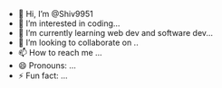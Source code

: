- 👋 Hi, I’m @Shiv9951
- 👀 I’m interested in coding...
- 🌱 I’m currently learning web dev and software dev...
- 💞️ I’m looking to collaborate on ..
- 📫 How to reach me ...
- 😄 Pronouns: ...
- ⚡ Fun fact: ...

<!---
Shiv9951/Shiv9951 is a ✨ special ✨ repository because its `README.md` (this file) appears on your GitHub profile.
You can click the Preview link to take a look at your changes.
--->
